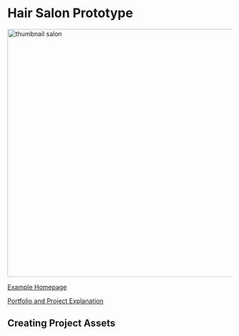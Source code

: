 # Hair Salon Prototype 

<img width="556" alt="thumbnail salon" src="https://user-images.githubusercontent.com/50076925/147839081-2a7fbbd4-8a0d-4656-bcd3-c3501c947eb4.png">

[Example Homepage](https://guannan-kwok.github.io/hairsalon/)

[Portfolio and Project Explanation](https://matthewkwok.myportfolio.com/client-projects)

## Creating Project Assets

